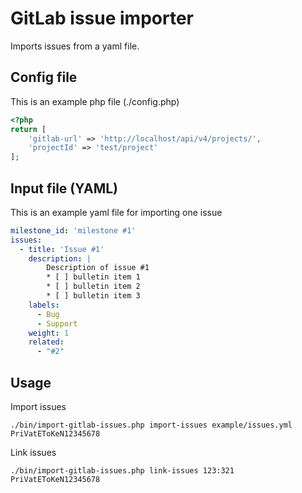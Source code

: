 GitLab issue importer
===

Imports issues from a yaml file.


Config file
---

This is an example php file (./config.php)

```php
<?php
return [
    'gitlab-url' => 'http://localhost/api/v4/projects/',
    'projectId' => 'test/project'
];
```


Input file (YAML)
---

This is an example yaml file for importing one issue
```yaml
milestone_id: 'milestone #1'
issues:
  - title: 'Issue #1'
    description: |
        Description of issue #1
        * [ ] bulletin item 1
        * [ ] bulletin item 2
        * [ ] bulletin item 3
    labels:
      - Bug
      - Support
    weight: 1
    related:
      - "#2"
```


Usage
---

Import issues

```shell script
./bin/import-gitlab-issues.php import-issues example/issues.yml PriVatEToKeN12345678
```

Link issues

```shell script
./bin/import-gitlab-issues.php link-issues 123:321 PriVatEToKeN12345678
```
